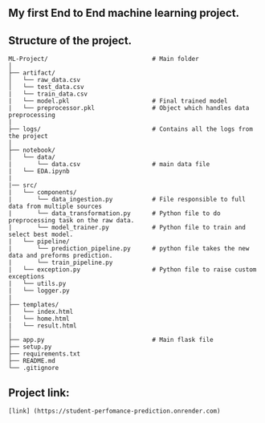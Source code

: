 ## My first End to End machine learning project.

## Structure of the project. 
    ML-Project/                             # Main folder
    │
    ├── artifact/
    │   └── raw_data.csv
    │   └── test_data.csv
    |   └── train_data.csv
    |   └── model.pkl                       # Final trained model 
    |   └── preprocessor.pkl                # Object which handles data preprocessing
    |
    ├── logs/                               # Contains all the logs from the project
    │
    ├── notebook/          
    │   └── data/
    |       └── data.csv                    # main data file
    |   └── EDA.ipynb  
    |
    |── src/ 
    |   └── components/
    |       └── data_ingestion.py           # File responsible to full data from multiple sources
    |       └── data_transformation.py      # Python file to do preprocessing task on the raw data.
    |       └── model_trainer.py            # Python file to train and select best model.
    |   └── pipeline/
    |       └── prediction_pipeline.py      # python file takes the new data and preforms prediction.
    |       └── train_pipeline.py
    |   └── exception.py                    # Python file to raise custom exceptions
    |   └── utils.py                        
    |   └── logger.py
    |
    ├── templates/
    │   └── index.html
    |   └── home.html
    |   └── result.html       
    │
    ├── app.py                              # Main flask file
    ├── setup.py
    ├── requirements.txt
    ├── README.md
    └── .gitignore

## Project link:
    [link] (https://student-perfomance-prediction.onrender.com)
